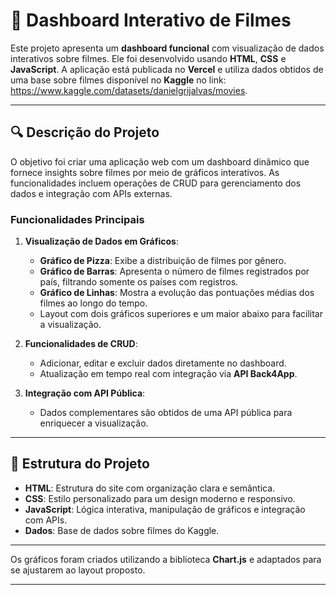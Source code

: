 # 🎥 Dashboard Interativo de Filmes

Este projeto apresenta um **dashboard funcional** com visualização de dados interativos sobre filmes. Ele foi desenvolvido usando **HTML**, **CSS** e **JavaScript**. A aplicação está publicada no **Vercel** e utiliza dados obtidos de uma base sobre filmes disponível no **Kaggle** no link: https://www.kaggle.com/datasets/danielgrijalvas/movies.

---

## 🔍 Descrição do Projeto

O objetivo foi criar uma aplicação web com um dashboard dinâmico que fornece insights sobre filmes por meio de gráficos interativos. As funcionalidades incluem operações de CRUD para gerenciamento dos dados e integração com APIs externas.

### Funcionalidades Principais

1. **Visualização de Dados em Gráficos**:
   - **Gráfico de Pizza**: Exibe a distribuição de filmes por gênero.
   - **Gráfico de Barras**: Apresenta o número de filmes registrados por país, filtrando somente os países com registros.
   - **Gráfico de Linhas**: Mostra a evolução das pontuações médias dos filmes ao longo do tempo.
   - Layout com dois gráficos superiores e um maior abaixo para facilitar a visualização.

2. **Funcionalidades de CRUD**:
   - Adicionar, editar e excluir dados diretamente no dashboard.
   - Atualização em tempo real com integração via **API Back4App**.

3. **Integração com API Pública**:
   - Dados complementares são obtidos de uma API pública para enriquecer a visualização.

---

## 📁 Estrutura do Projeto

- **HTML**: Estrutura do site com organização clara e semântica.
- **CSS**: Estilo personalizado para um design moderno e responsivo.
- **JavaScript**: Lógica interativa, manipulação de gráficos e integração com APIs.
- **Dados**: Base de dados sobre filmes do Kaggle.

---

Os gráficos foram criados utilizando a biblioteca **Chart.js** e adaptados para se ajustarem ao layout proposto.

---
